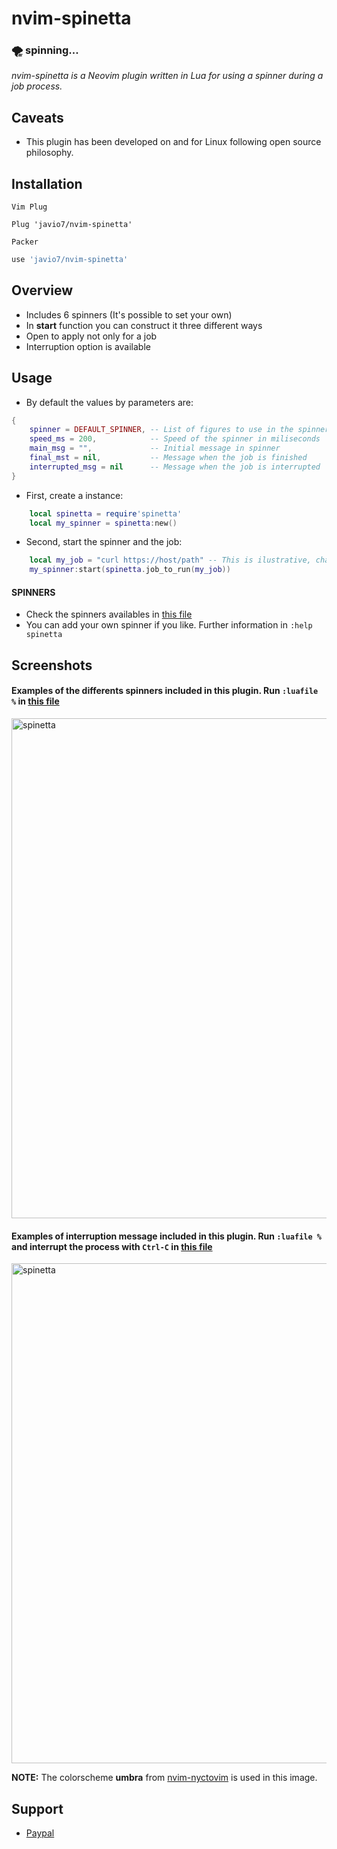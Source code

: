 # nvim-spinetta
### :tornado: spinning...
*nvim-spinetta is a Neovim plugin written in Lua for using a spinner during a job process.*

## Caveats
- This plugin has been developed on and for Linux following open source philosophy.

## Installation
`Vim Plug`
```vim
Plug 'javio7/nvim-spinetta'
```
`Packer`
```lua
use 'javio7/nvim-spinetta'
```

## Overview
- Includes 6 spinners (It's possible to set your own)
- In **start** function you can construct it three different ways
- Open to apply not only for a job
- Interruption option is available

## Usage
- By default the values by parameters are:
```lua
{
    spinner = DEFAULT_SPINNER, -- List of figures to use in the spinner
    speed_ms = 200,            -- Speed of the spinner in miliseconds
    main_msg = "",             -- Initial message in spinner
    final_mst = nil,           -- Message when the job is finished
    interrupted_msg = nil      -- Message when the job is interrupted
}
```

- First, create a instance:
```lua
    local spinetta = require'spinetta'
    local my_spinner = spinetta:new()
```

- Second, start the spinner and the job:
```lua
    local my_job = "curl https://host/path" -- This is ilustrative, change it by your job to run
    my_spinner:start(spinetta.job_to_run(my_job))
```

#### SPINNERS
- Check the spinners availables in [this file](https://github.com/javio7/nvim-spinetta/blob/master/lua/spinetta/spinners.lua)
- You can add your own spinner if you like. Further information in `:help spinetta`

## Screenshots
#### Examples of the differents spinners included in this plugin. Run `:luafile %` in [this file](https://github.com/javio7/nvim-spinetta/blob/master/tests/test_spinners.lua)

<img src="https://github.com/javio7/img/blob/master/nvim-spinetta/spinetta-spinners.gif?raw=true" alt="spinetta" style="width:800px;"/>

#### Examples of interruption message included in this plugin. Run `:luafile %` and interrupt the process with `Ctrl-C` in [this file](https://github.com/javio7/nvim-spinetta/blob/master/tests/test_interruption.lua)
<img src="https://github.com/javio7/img/blob/master/nvim-spinetta/spinetta-interrupt.gif?raw=true" alt="spinetta" style="width:800px;"/>

**NOTE:** The colorscheme **umbra** from [nvim-nyctovim](https://github.com/javio7/nvim-nyctovim) is used in this image.

## Support
- [Paypal](https://www.paypal.com/donate/?hosted_button_id=DT5ZGHRJKYJ8C)
